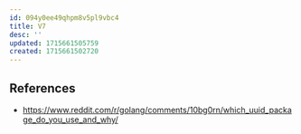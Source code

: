 ```yaml
---
id: 094y0ee49qhpm8v5pl9vbc4
title: V7
desc: ''
updated: 1715661505759
created: 1715661502720
---
```


## References

- https://www.reddit.com/r/golang/comments/10bg0rn/which_uuid_package_do_you_use_and_why/